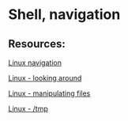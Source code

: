 # Shell, navigation

## Resources:

[Linux navigation](https://linuxcommand.org/lc3_lts0020.php)

[Linux - looking around](https://linuxcommand.org/lc3_lts0030.php)

[Linux - manipulating files](https://linuxcommand.org/lc3_lts0050.php)

[Linux - /tmp](https://tldp.org/LDP/Linux-Filesystem-Hierarchy/html/tmp.html)
